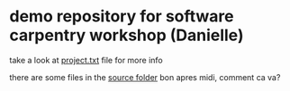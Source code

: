# demo repository for software carpentry workshop (Danielle)
take a look at [project.txt](project.txt) file for more info

there are some files in the [source folder](source/)
bon apres midi, comment ca va?

